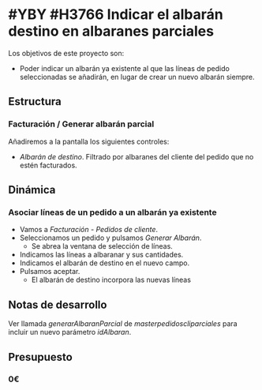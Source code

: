 # #YBY #H3766 Indicar el albarán destino en albaranes parciales

Los objetivos de este proyecto son:
+ Poder indicar un albarán ya existente al que las líneas de pedido seleccionadas se añadirán, en lugar de crear un nuevo albarán siempre.

## Estructura

### Facturación / Generar albarán parcial
Añadiremos a la pantalla los siguientes controles:
+ _Albarán de destino_.
    Filtrado por albaranes del cliente del pedido que no estén facturados.

## Dinámica

### Asociar líneas de un pedido a un albarán ya existente
+ Vamos a _Facturación - Pedidos de cliente_.
+ Seleccionamos un pedido y pulsamos *Generar Albarán*.
    + Se abrea la ventana de selección de líneas.
+ Indicamos las líneas a albaranar y sus cantidades.
+ Indicamos el albarán de destino en el nuevo campo.
+ Pulsamos aceptar.
    + El albarán de destino incorpora las nuevas líneas

## Notas de desarrollo
Ver llamada _generarAlbaranParcial_ de _masterpedidoscliparciales_ para incluir un nuevo parámetro _idAlbaran_.

## Presupuesto
### 0€